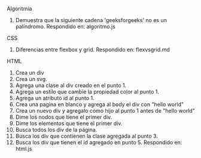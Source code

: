 Algoritmia

1. Demuestra que la siguiente cadena 'geeksforgeeks' no es un palíndromo.
   Respondido en: algoritmo.js

CSS

1. Diferencias entre flexbox y grid.
   Respondido en: flexvsgrid.md

HTML

1. Crea un div
2. Crea un svg.
3. Agrega una clase al div creado en el punto 1.
4. Agrega un estilo que cambie la propiedad color al punto 1.
5. Agrega un atributo id al punto 1.
6. Crea una pagina en blanco y agrega al body el div con "hello world"
7. Crea un nuevo div y agregalo como hijo al punto 1 antes de "hello world"
8. Dime los nodos que tiene el primer div.
9. Dime los elementos que tiene el primer div.
10. Busca todos los div de la página.
11. Busca los div que contienen la clase agregada al punto 3.
12. Busca los div que tienen el id agregado en punto 5.
    Respondido en: html.js
